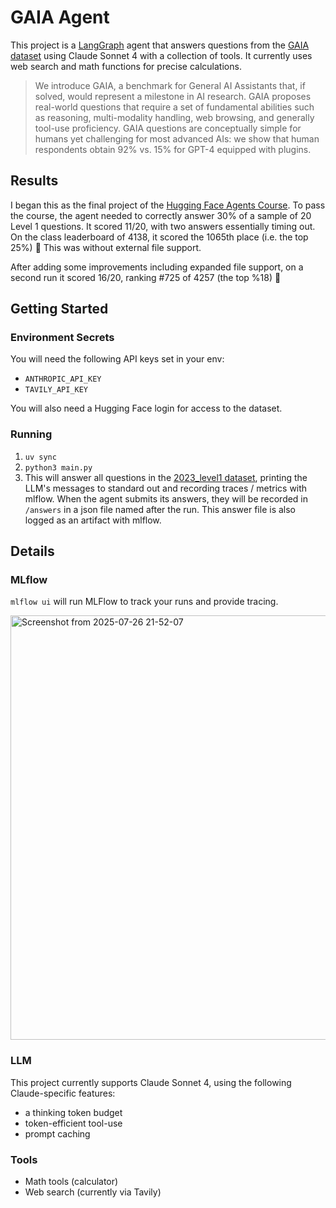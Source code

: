 # GAIA Agent

This project is a [LangGraph](https://www.langchain.com/langgraph) agent that answers questions from the [GAIA dataset](https://huggingface.co/datasets/gaia-benchmark/GAIA) using Claude Sonnet 4 with a collection of tools. It currently uses web search and math functions for precise calculations.

>We introduce GAIA, a benchmark for General AI Assistants that, if solved, would represent a milestone in AI research. GAIA proposes real-world questions that require a set of fundamental abilities such as reasoning, multi-modality handling, web browsing, and generally tool-use proficiency. GAIA questions are conceptually simple for humans yet challenging for most advanced AIs: we show that human respondents obtain 92\% vs. 15\% for GPT-4 equipped with plugins.

## Results

I began this as the final project of the [Hugging Face Agents Course](https://huggingface.co/learn/agents-course/en/unit0/introduction). To pass the course, the agent needed to correctly answer 30% of a sample of 20 Level 1 questions. It scored 11/20, with two answers essentially timing out. On the class leaderboard of 4138, it scored the 1065th place (i.e. the top 25%) 🎉 This was without external file support.

After adding some improvements including expanded file support, on a second run it scored 16/20, ranking #725 of 4257 (the top %18) 🎉

## Getting Started

### Environment Secrets
You will need the following API keys set in your env:
* `ANTHROPIC_API_KEY`
* `TAVILY_API_KEY`
  
You will also need a Hugging Face login for access to the dataset.

### Running

1. `uv sync`
3. `python3 main.py`
4. This will answer all questions in the [2023_level1 dataset](https://github.com/SpaceFozzy/gaia-agent/blob/9c9a06f96a2e0c8378af66b8624eaf1ffe9a431d/utils/questions.py#L13), printing the LLM's messages to standard out and recording traces / metrics with mlflow. When the agent submits its answers, they will be recorded in `/answers` in a json file named after the run. This answer file is also logged as an artifact with mlflow.

## Details

### MLflow

`mlflow ui` will run MLFlow to track your runs and provide tracing. 

<img width="1280" height="679" alt="Screenshot from 2025-07-26 21-52-07" src="https://github.com/user-attachments/assets/663b4849-aadd-4407-96e9-abb5809ee13d" />

### LLM

This project currently supports Claude Sonnet 4, using the following Claude-specific features:
* a thinking token budget
* token-efficient tool-use
* prompt caching

### Tools

* Math tools (calculator)
* Web search (currently via Tavily)
